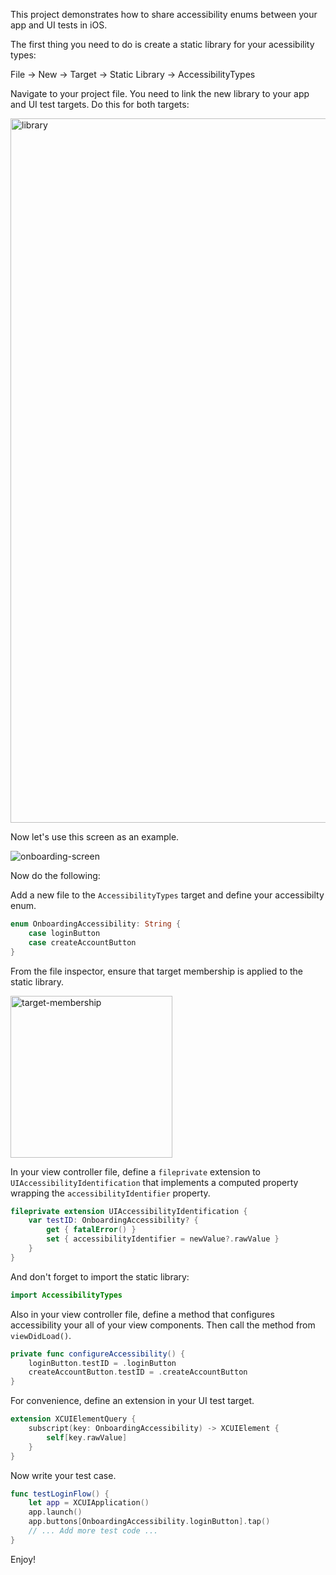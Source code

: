 This project demonstrates how to share accessibility enums between your app and UI tests in iOS.

The first thing you need to do is create a static library for your acessibility types:

File -> New -> Target -> Static Library -> AccessibilityTypes

Navigate to your project file. You need to link the new library to your app and UI test targets. Do this for both targets:

<img width="1127" alt="library" src="https://github.com/robertcrabtree/AccessibilityDemo/assets/924214/7e930123-1604-43a3-8573-4f6cf4bd658d">

Now let's use this screen as an example.

![onboarding-screen](https://github.com/robertcrabtree/AccessibilityDemo/assets/924214/8b2f4427-c99b-4527-a861-563d64ebf341)

Now do the following:

Add a new file to the `AccessibilityTypes` target and define your accessibilty enum.

```swift
enum OnboardingAccessibility: String {
    case loginButton
    case createAccountButton
}
```

From the file inspector, ensure that target membership is applied to the static library.

<img width="259" alt="target-membership" src="https://github.com/robertcrabtree/AccessibilityDemo/assets/924214/e55da8a2-4168-43d6-a4ba-41c5ea183700">


In your view controller file, define a `fileprivate` extension to `UIAccessibilityIdentification` that implements a computed property wrapping the `accessibilityIdentifier` property.

```swift
fileprivate extension UIAccessibilityIdentification {
    var testID: OnboardingAccessibility? {
        get { fatalError() }
        set { accessibilityIdentifier = newValue?.rawValue }
    }
}
```

And don't forget to import the static library:

```swift
import AccessibilityTypes
```

Also in your view controller file, define a method that configures accessibility your all of your view components. Then call the method from `viewDidLoad()`.

```swift
private func configureAccessibility() {
    loginButton.testID = .loginButton
    createAccountButton.testID = .createAccountButton
}
```

For convenience, define an extension in your UI test target.

```swift
extension XCUIElementQuery {
    subscript(key: OnboardingAccessibility) -> XCUIElement {
        self[key.rawValue]
    }
}
```

Now write your test case.

```swift
func testLoginFlow() {
    let app = XCUIApplication()
    app.launch()
    app.buttons[OnboardingAccessibility.loginButton].tap()
    // ... Add more test code ...
}
```

Enjoy!
